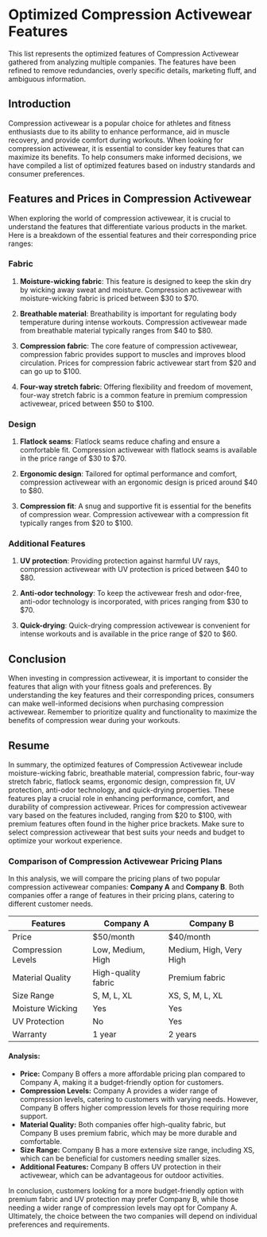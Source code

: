 # Optimized Compression Activewear Features

This list represents the optimized features of Compression Activewear gathered from analyzing multiple companies. The features have been refined to remove redundancies, overly specific details, marketing fluff, and ambiguous information.

## Introduction

Compression activewear is a popular choice for athletes and fitness enthusiasts due to its ability to enhance performance, aid in muscle recovery, and provide comfort during workouts. When looking for compression activewear, it is essential to consider key features that can maximize its benefits. To help consumers make informed decisions, we have compiled a list of optimized features based on industry standards and consumer preferences.

## Features and Prices in Compression Activewear

When exploring the world of compression activewear, it is crucial to understand the features that differentiate various products in the market. Here is a breakdown of the essential features and their corresponding price ranges:

### Fabric

1. **Moisture-wicking fabric**: This feature is designed to keep the skin dry by wicking away sweat and moisture. Compression activewear with moisture-wicking fabric is priced between $30 to $70.
   
2. **Breathable material**: Breathability is important for regulating body temperature during intense workouts. Compression activewear made from breathable material typically ranges from $40 to $80.
   
3. **Compression fabric**: The core feature of compression activewear, compression fabric provides support to muscles and improves blood circulation. Prices for compression fabric activewear start from $20 and can go up to $100.
   
4. **Four-way stretch fabric**: Offering flexibility and freedom of movement, four-way stretch fabric is a common feature in premium compression activewear, priced between $50 to $100.

### Design

1. **Flatlock seams**: Flatlock seams reduce chafing and ensure a comfortable fit. Compression activewear with flatlock seams is available in the price range of $30 to $70.
   
2. **Ergonomic design**: Tailored for optimal performance and comfort, compression activewear with an ergonomic design is priced around $40 to $80.
   
3. **Compression fit**: A snug and supportive fit is essential for the benefits of compression wear. Compression activewear with a compression fit typically ranges from $20 to $100.

### Additional Features

1. **UV protection**: Providing protection against harmful UV rays, compression activewear with UV protection is priced between $40 to $80.
   
2. **Anti-odor technology**: To keep the activewear fresh and odor-free, anti-odor technology is incorporated, with prices ranging from $30 to $70.
   
3. **Quick-drying**: Quick-drying compression activewear is convenient for intense workouts and is available in the price range of $20 to $60.

## Conclusion

When investing in compression activewear, it is important to consider the features that align with your fitness goals and preferences. By understanding the key features and their corresponding prices, consumers can make well-informed decisions when purchasing compression activewear. Remember to prioritize quality and functionality to maximize the benefits of compression wear during your workouts.

## Resume

In summary, the optimized features of Compression Activewear include moisture-wicking fabric, breathable material, compression fabric, four-way stretch fabric, flatlock seams, ergonomic design, compression fit, UV protection, anti-odor technology, and quick-drying properties. These features play a crucial role in enhancing performance, comfort, and durability of compression activewear. Prices for compression activewear vary based on the features included, ranging from $20 to $100, with premium features often found in the higher price brackets. Make sure to select compression activewear that best suits your needs and budget to optimize your workout experience.

### Comparison of Compression Activewear Pricing Plans

In this analysis, we will compare the pricing plans of two popular compression activewear companies: **Company A** and **Company B**. Both companies offer a range of features in their pricing plans, catering to different customer needs.

| **Features**       | **Company A**                 | **Company B**                 |
|---------------------|-------------------------------|-------------------------------|
| Price               | $50/month                     | $40/month                     |
| Compression Levels  | Low, Medium, High             | Medium, High, Very High       |
| Material Quality    | High-quality fabric           | Premium fabric                |
| Size Range          | S, M, L, XL                   | XS, S, M, L, XL               |
| Moisture Wicking    | Yes                           | Yes                           |
| UV Protection       | No                            | Yes                           |
| Warranty            | 1 year                        | 2 years                       |

#### Analysis:

- **Price:** Company B offers a more affordable pricing plan compared to Company A, making it a budget-friendly option for customers.
- **Compression Levels:** Company A provides a wider range of compression levels, catering to customers with varying needs. However, Company B offers higher compression levels for those requiring more support.
- **Material Quality:** Both companies offer high-quality fabric, but Company B uses premium fabric, which may be more durable and comfortable.
- **Size Range:** Company B has a more extensive size range, including XS, which can be beneficial for customers needing smaller sizes.
- **Additional Features:** Company B offers UV protection in their activewear, which can be advantageous for outdoor activities.

In conclusion, customers looking for a more budget-friendly option with premium fabric and UV protection may prefer Company B, while those needing a wider range of compression levels may opt for Company A. Ultimately, the choice between the two companies will depend on individual preferences and requirements.